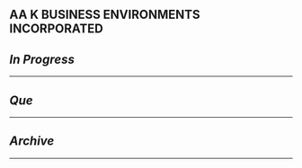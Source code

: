 ## AA K BUSINESS ENVIRONMENTS INCORPORATED

## *In Progress*

--------------------

## *Que*

-----------------------------------
## *Archive*

-----------------------------------
